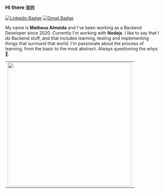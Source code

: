### Hi there 🇧🇷
[![Linkedin Badge](https://img.shields.io/badge/-Matheus%20Almeida-1c1c1c?style=flat-square&logo=Linkedin&logoColor=white&link=https://www.linkedin.com/in/matheus-almeida1337/)](https://www.linkedin.com/in/matheus-almeida1337/) 
[![Gmail Badge](https://img.shields.io/badge/-contatomatheuss@outlook.com-1c1c1c?style=flat-square&logo=Gmail&logoColor=white&link=mailto:contatomatheuss@outlook.com)](mailto:contatomatheuss@outlook.com)

<!--
**codingwithmath/codingwithmath** is a ✨ _special_ ✨ repository because its `README.md` (this file) appears on your GitHub profile.

Here are some ideas to get you started:

- 🔭 I’m currently working on ...
- 🌱 I’m currently learning ...
- 👯 I’m looking to collaborate on ...
- 🤔 I’m looking for help with ...
- 💬 Ask me about ...
- 📫 How to reach me: ...
- 😄 Pronouns: ...
- ⚡ Fun fact: ...
-->

My name is **Matheus Almeida** and I've been working as a Backend Developer since 2020. Currently I'm working with **Nodejs**. I like to say that I do Backend stuff, and that includes learning, testing and implementing things that surround that world. I'm passionate about the process of learning, from the basic to the most abstract. Always questioning the whys 🤔.

<center>
<table>
  <tr>
      <td><img width="400px" align="left" src="https://github-readme-stats.vercel.app/api/top-langs/?username=codingwithmath&hide=html&layout=compact&theme=default" /></td>
  </tr>  
</table>
</center>
